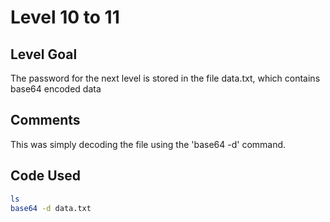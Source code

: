 # Level 10 to 11

## Level Goal
The password for the next level is stored in the file data.txt, which contains base64 encoded data

## Comments
This was simply decoding the file using the 'base64 -d' command.

Code Used
------
```bash
ls
base64 -d data.txt
```
